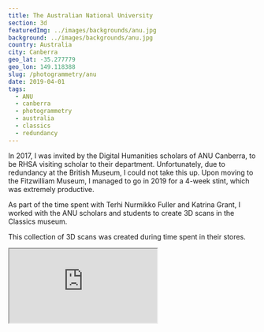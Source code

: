 ```yaml
---
title: The Australian National University
section: 3d
featuredImg: ../images/backgrounds/anu.jpg
background: ../images/backgrounds/anu.jpg
country: Australia
city: Canberra
geo_lat: -35.277779
geo_lon: 149.118388
slug: /photogrammetry/anu
date: 2019-04-01
tags:
  - ANU 
  - canberra
  - photogrammetry
  - australia
  - classics
  - redundancy
---
```


In 2017, I was invited by the Digital Humanities scholars of ANU Canberra, to be RHSA visiting scholar to their department. 
Unfortunately, due to redundancy at the British Museum, I could not take this up. Upon moving to the Fitzwilliam Museum, 
I managed to go in 2019 for a 4-week stint, which was extremely productive. 

As part of the time spent with Terhi Nurmikko Fuller and Katrina Grant, I worked with the ANU scholars and students to 
create 3D scans in the Classics museum. 

This collection of 3D scans was created during time spent in their stores.

<div class="ratio ratio-1x1 mb-3">
    <iframe src="https://sketchfab.com/playlists/embed?collection=dea7a74d57d246d5abd9930c6b0d5170&autostart=0"
            title="ANU"
            allowfullscreen
            mozallowfullscreen="true"
            webkitallowfullscreen="true"
            allow="autoplay; fullscreen; xr-spatial-tracking"
            xr-spatial-tracking
            execution-while-out-of-viewport
            execution-while-not-rendered
            web-share
        ></iframe>
</div>
